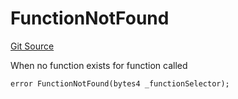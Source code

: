 # FunctionNotFound
[Git Source](https://github.com/thrackle-io/tron/blob/3811b4273256819e871165284a320ac92fbb3641/src/client/token/handler/diamond/HandlerDiamond.sol)

When no function exists for function called


```solidity
error FunctionNotFound(bytes4 _functionSelector);
```

